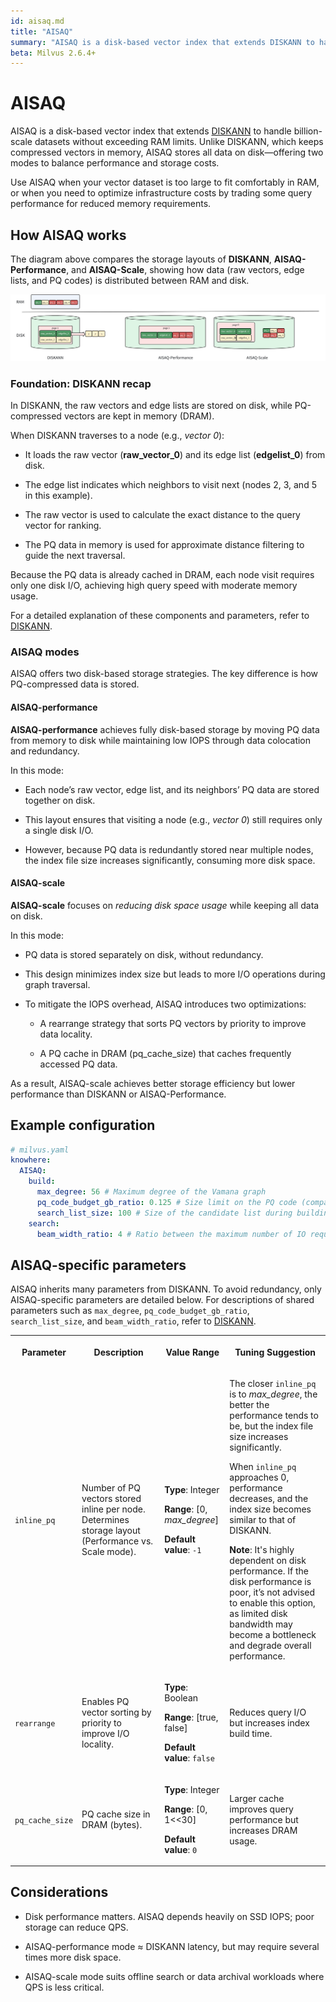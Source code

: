 ```yaml
---
id: aisaq.md
title: "AISAQ"
summary: "AISAQ is a disk-based vector index that extends DISKANN to handle billion-scale datasets without exceeding RAM limits. Unlike DISKANN, which keeps compressed vectors in memory, AISAQ stores all data on disk—offering two modes to balance performance and storage costs."
beta: Milvus 2.6.4+
---
```


# AISAQ

AISAQ is a disk-based vector index that extends [DISKANN](diskann.md) to handle billion-scale datasets without exceeding RAM limits. Unlike DISKANN, which keeps compressed vectors in memory, AISAQ stores all data on disk—offering two modes to balance performance and storage costs.

Use AISAQ when your vector dataset is too large to fit comfortably in RAM, or when you need to optimize infrastructure costs by trading some query performance for reduced memory requirements.

## How AISAQ works

The diagram above compares the storage layouts of **DISKANN**, **AISAQ-Performance**, and **AISAQ-Scale**, showing how data (raw vectors, edge lists, and PQ codes) is distributed between RAM and disk.

![Aisaq Vs Diskann](../../../../../assets/aisaq-vs-diskann.png)

### Foundation: DISKANN recap

In DISKANN, the raw vectors and edge lists are stored on disk, while PQ-compressed vectors are kept in memory (DRAM).

When DISKANN traverses to a node (e.g., *vector 0*):

- It loads the raw vector (**raw_vector_0**) and its edge list (**edgelist_0**) from disk.

- The edge list indicates which neighbors to visit next (nodes 2, 3, and 5 in this example).

- The raw vector is used to calculate the exact distance to the query vector for ranking.

- The PQ data in memory is used for approximate distance filtering to guide the next traversal.

Because the PQ data is already cached in DRAM, each node visit requires only one disk I/O, achieving high query speed with moderate memory usage.

For a detailed explanation of these components and parameters, refer to [DISKANN](diskann.md).

### AISAQ modes

AISAQ offers two disk-based storage strategies. The key difference is how PQ-compressed data is stored.

#### AISAQ-performance

**AISAQ-performance** achieves fully disk-based storage by moving PQ data from memory to disk while maintaining low IOPS through data colocation and redundancy.

In this mode:

- Each node’s raw vector, edge list, and its neighbors’ PQ data are stored together on disk.

- This layout ensures that visiting a node (e.g., *vector 0*) still requires only a single disk I/O.

- However, because PQ data is redundantly stored near multiple nodes, the index file size increases significantly, consuming more disk space.

#### AISAQ-scale

**AISAQ-scale** focuses on *reducing disk space usage* while keeping all data on disk.

In this mode:

- PQ data is stored separately on disk, without redundancy.

- This design minimizes index size but leads to more I/O operations during graph traversal.

- To mitigate the IOPS overhead, AISAQ introduces two optimizations:

    - A rearrange strategy that sorts PQ vectors by priority to improve data locality.

    - A PQ cache in DRAM (pq_cache_size) that caches frequently accessed PQ data.

As a result, AISAQ-scale achieves better storage efficiency but lower performance than DISKANN or AISAQ-Performance.

## Example configuration

```yaml
# milvus.yaml
knowhere:
  AISAQ:
    build:
      max_degree: 56 # Maximum degree of the Vamana graph
      pq_code_budget_gb_ratio: 0.125 # Size limit on the PQ code (compared with raw data)
      search_list_size: 100 # Size of the candidate list during building graph
    search:
      beam_width_ratio: 4 # Ratio between the maximum number of IO requests per search iteration and CPU number
```

## AISAQ-specific parameters

AISAQ inherits many parameters from DISKANN. To avoid redundancy, only AISAQ-specific parameters are detailed below. For descriptions of shared parameters such as `max_degree`, `pq_code_budget_gb_ratio`, `search_list_size`, and `beam_width_ratio`, refer to [DISKANN](diskann.md#DISKANN-params).

<table>
   <tr>
     <th><p>Parameter</p></th>
     <th><p>Description</p></th>
     <th><p>Value Range</p></th>
     <th><p>Tuning Suggestion</p></th>
   </tr>
   <tr>
     <td><p><code>inline_pq</code></p></td>
     <td><p>Number of PQ vectors stored inline per node. Determines storage layout (Performance vs. Scale mode).</p></td>
     <td><p><strong>Type</strong>: Integer</p><p><strong>Range</strong>: [0, <em>max_degree</em>]</p><p><strong>Default value</strong>: <code>-1</code></p></td>
     <td><p>The closer <code>inline_pq</code> is to <em>max_degree</em>, the better the performance tends to be, but the index file size increases significantly.</p><p>When <code>inline_pq</code> approaches 0, performance decreases, and the index size becomes similar to that of DISKANN.</p><p><strong>Note</strong>: It's highly dependent on disk performance. If the disk performance is poor, it’s not advised to enable this option, as limited disk bandwidth may become a bottleneck and degrade overall performance.</p></td>
   </tr>
   <tr>
     <td><p><code>rearrange</code></p></td>
     <td><p>Enables PQ vector sorting by priority to improve I/O locality.</p></td>
     <td><p><strong>Type</strong>: Boolean</p><p><strong>Range</strong>: [true, false]</p><p><strong>Default value</strong>: <code>false</code></p></td>
     <td><p>Reduces query I/O but increases index build time.</p></td>
   </tr>
   <tr>
     <td><p><code>pq_cache_size</code></p></td>
     <td><p>PQ cache size in DRAM (bytes).</p></td>
     <td><p><strong>Type</strong>: Integer</p><p><strong>Range</strong>: [0, 1&lt;&lt;30]</p><p><strong>Default value</strong>: <code>0</code></p></td>
     <td><p>Larger cache improves query performance but increases DRAM usage.</p></td>
   </tr>
</table>

## Considerations

- Disk performance matters. AISAQ depends heavily on SSD IOPS; poor storage can reduce QPS.

- AISAQ-performance mode ≈ DISKANN latency, but may require several times more disk space.

- AISAQ-scale mode suits offline search or data archival workloads where QPS is less critical.

